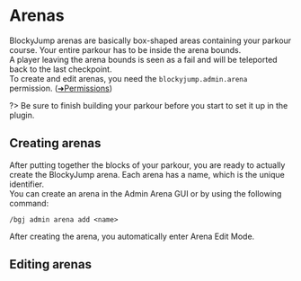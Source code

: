 # Arenas
BlockyJump arenas are basically box-shaped areas containing your parkour course. Your entire parkour has to be inside the arena bounds.  
A player leaving the arena bounds is seen as a fail and will be teleported back to the last checkpoint.  
To create and edit arenas, you need the `blockyjump.admin.arena` permission. ([➜Permissions](permissions.md))

?> Be sure to finish building your parkour before you start to set it up in the plugin.

## Creating arenas
After putting together the blocks of your parkour, you are ready to actually create the BlockyJump arena.
Each arena has a name, which is the unique identifier.  
You can create an arena in the Admin Arena GUI or by using the following command:

`/bgj admin arena add <name>`

After creating the arena, you automatically enter Arena Edit Mode.

## Editing arenas
